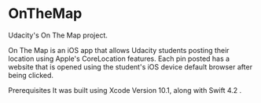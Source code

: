 # OnTheMap

Udacity's On The Map project.

On The Map is an iOS app that allows Udacity students posting their location using Apple's CoreLocation features. Each pin posted has a website that is opened using the student's iOS device default browser after being clicked.

Prerequisites
It was built using Xcode Version 10.1, along with Swift 4.2 .
